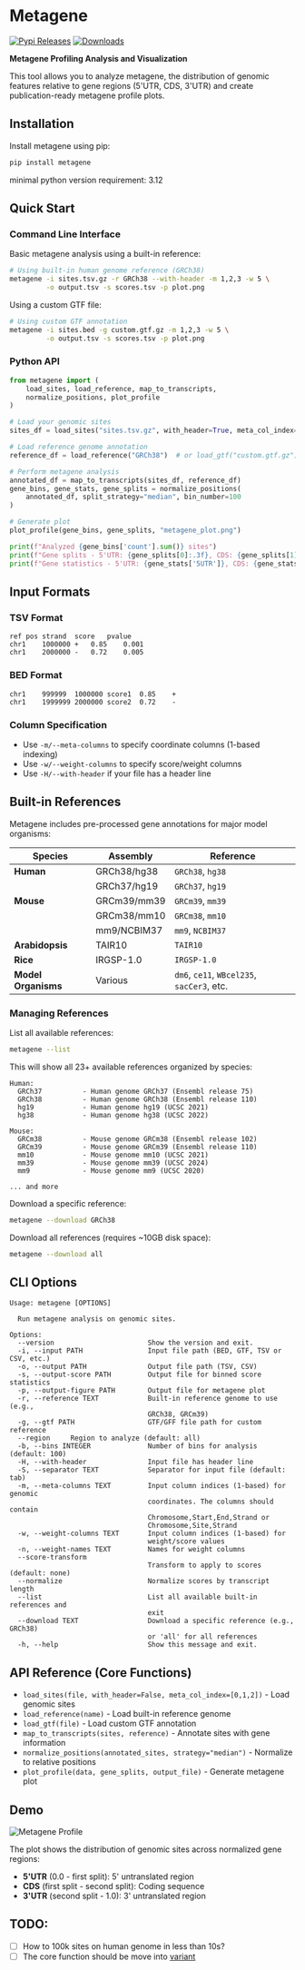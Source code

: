 # Metagene

[![Pypi Releases](https://img.shields.io/pypi/v/metagene.svg)](https://pypi.python.org/pypi/metagene)
[![Downloads](https://static.pepy.tech/badge/metagene)](https://pepy.tech/project/metagene)

**Metagene Profiling Analysis and Visualization**

This tool allows you to analyze metagene, the distribution of genomic features relative to gene regions (5'UTR, CDS, 3'UTR) and create publication-ready metagene profile plots.


## Installation

Install metagene using pip:

```bash
pip install metagene
```
minimal python version requirement: 3.12

## Quick Start

### Command Line Interface

Basic metagene analysis using a built-in reference:

```bash
# Using built-in human genome reference (GRCh38)
metagene -i sites.tsv.gz -r GRCh38 --with-header -m 1,2,3 -w 5 \
         -o output.tsv -s scores.tsv -p plot.png
```

Using a custom GTF file:

```bash
# Using custom GTF annotation
metagene -i sites.bed -g custom.gtf.gz -m 1,2,3 -w 5 \
         -o output.tsv -s scores.tsv -p plot.png
```

### Python API

```python
from metagene import (
    load_sites, load_reference, map_to_transcripts, 
    normalize_positions, plot_profile
)

# Load your genomic sites
sites_df = load_sites("sites.tsv.gz", with_header=True, meta_col_index=[0, 1, 2])

# Load reference genome annotation
reference_df = load_reference("GRCh38")  # or load_gtf("custom.gtf.gz")

# Perform metagene analysis
annotated_df = map_to_transcripts(sites_df, reference_df)
gene_bins, gene_stats, gene_splits = normalize_positions(
    annotated_df, split_strategy="median", bin_number=100
)

# Generate plot
plot_profile(gene_bins, gene_splits, "metagene_plot.png")

print(f"Analyzed {gene_bins['count'].sum()} sites")
print(f"Gene splits - 5'UTR: {gene_splits[0]:.3f}, CDS: {gene_splits[1]:.3f}, 3'UTR: {gene_splits[2]:.3f}")
print(f"Gene statistics - 5'UTR: {gene_stats['5UTR']}, CDS: {gene_stats['CDS']}, 3'UTR: {gene_stats['3UTR']}")
```

## Input Formats

### TSV Format
```
ref	pos	strand	score	pvalue
chr1	1000000	+	0.85	0.001
chr1	2000000	-	0.72	0.005
```

### BED Format
```
chr1	999999	1000000	score1	0.85	+
chr1	1999999	2000000	score2	0.72	-
```

### Column Specification
- Use `-m/--meta-columns` to specify coordinate columns (1-based indexing)
- Use `-w/--weight-columns` to specify score/weight columns
- Use `-H/--with-header` if your file has a header line

## Built-in References

Metagene includes pre-processed gene annotations for major model organisms:

| Species             | Assembly    | Reference                                  |
| ------------------- | ----------- | ------------------------------------------ |
| **Human**           | GRCh38/hg38 | `GRCh38`, `hg38`                           |
|                     | GRCh37/hg19 | `GRCh37`, `hg19`                           |
| **Mouse**           | GRCm39/mm39 | `GRCm39`, `mm39`                           |
|                     | GRCm38/mm10 | `GRCm38`, `mm10`                           |
|                     | mm9/NCBIM37 | `mm9`, `NCBIM37`                           |
| **Arabidopsis**     | TAIR10      | `TAIR10`                                   |
| **Rice**            | IRGSP-1.0   | `IRGSP-1.0`                                |
| **Model Organisms** | Various     | `dm6`, `ce11`, `WBcel235`, `sacCer3`, etc. |

### Managing References

List all available references:
```bash
metagene --list
```

This will show all 23+ available references organized by species:
```
Human:
  GRCh37          - Human genome GRCh37 (Ensembl release 75)
  GRCh38          - Human genome GRCh38 (Ensembl release 110)
  hg19            - Human genome hg19 (UCSC 2021)
  hg38            - Human genome hg38 (UCSC 2022)

Mouse:
  GRCm38          - Mouse genome GRCm38 (Ensembl release 102)
  GRCm39          - Mouse genome GRCm39 (Ensembl release 110)
  mm10            - Mouse genome mm10 (UCSC 2021)
  mm39            - Mouse genome mm39 (UCSC 2024)
  mm9             - Mouse genome mm9 (UCSC 2020)

... and more
```

Download a specific reference:
```bash
metagene --download GRCh38
```

Download all references (requires ~10GB disk space):
```bash
metagene --download all
```


## CLI Options

```
Usage: metagene [OPTIONS]

  Run metagene analysis on genomic sites.

Options:
  --version                       Show the version and exit.
  -i, --input PATH                Input file path (BED, GTF, TSV or CSV, etc.)
  -o, --output PATH               Output file path (TSV, CSV)
  -s, --output-score PATH         Output file for binned score statistics
  -p, --output-figure PATH        Output file for metagene plot
  -r, --reference TEXT            Built-in reference genome to use (e.g.,
                                  GRCh38, GRCm39)
  -g, --gtf PATH                  GTF/GFF file path for custom reference
  --region     Region to analyze (default: all)
  -b, --bins INTEGER              Number of bins for analysis (default: 100)
  -H, --with-header               Input file has header line
  -S, --separator TEXT            Separator for input file (default: tab)
  -m, --meta-columns TEXT         Input column indices (1-based) for genomic
                                  coordinates. The columns should contain
                                  Chromosome,Start,End,Strand or
                                  Chromosome,Site,Strand
  -w, --weight-columns TEXT       Input column indices (1-based) for
                                  weight/score values
  -n, --weight-names TEXT         Names for weight columns
  --score-transform 
                                  Transform to apply to scores (default: none)
  --normalize                     Normalize scores by transcript length
  --list                          List all available built-in references and
                                  exit
  --download TEXT                 Download a specific reference (e.g., GRCh38)
                                  or 'all' for all references
  -h, --help                      Show this message and exit.
```

## API Reference (Core Functions)

- `load_sites(file, with_header=False, meta_col_index=[0,1,2])` - Load genomic sites
- `load_reference(name)` - Load built-in reference genome
- `load_gtf(file)` - Load custom GTF annotation  
- `map_to_transcripts(sites, reference)` - Annotate sites with gene information
- `normalize_positions(annotated_sites, strategy="median")` - Normalize to relative positions
- `plot_profile(data, gene_splits, output_file)` - Generate metagene plot


## Demo

![Metagene Profile](docs/fig_metagene.svg)

The plot shows the distribution of genomic sites across normalized gene regions:
- **5'UTR** (0.0 - first split): 5' untranslated region
- **CDS** (first split - second split): Coding sequence  
- **3'UTR** (second split - 1.0): 3' untranslated region

## TODO:

- [ ] How to 100k sites on human genome in less than 10s?
- [ ] The core function should be move into [variant](https://github.com/y9c/variant)